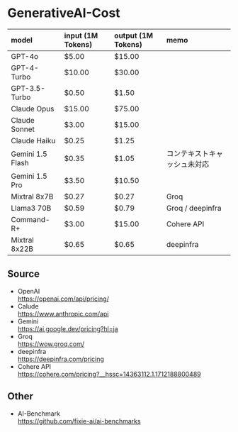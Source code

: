 # GenerativeAI-Cost

|model|input (1M Tokens)|output (1M Tokens)|memo|
|:----|:----|:----|:----|
|GPT-4o|$5.00 |$15.00 | |
|GPT-4-Turbo|$10.00 |$30.00 | |
|GPT-3.5-Turbo|$0.50 |$1.50 | |
|Claude Opus|$15.00 |$75.00 | |
|Claude Sonnet|$3.00 |$15.00 | |
|Claude Haiku|$0.25 |$1.25 | |
|Gemini 1.5 Flash|$0.35 |$1.05 |コンテキストキャッシュ未対応|
|Gemini 1.5 Pro|$3.50 |$10.50 | |
|Mixtral 8x7B|$0.27 |$0.27 |Groq|
|Llama3 70B|$0.59 |$0.79 |Groq / deepinfra|
|Command-R+|$3.00 |$15.00 |Cohere API|
|Mixtral 8x22B|$0.65 |$0.65 |deepinfra|

## Source
- OpenAI  
https://openai.com/api/pricing/
- Calude  
https://www.anthropic.com/api
- Gemini  
https://ai.google.dev/pricing?hl=ja
- Groq  
https://wow.groq.com/
- deepinfra  
https://deepinfra.com/pricing
- Cohere API  
https://cohere.com/pricing?__hssc=14363112.1.1712188800489

## Other  
- AI-Benchmark  
https://github.com/fixie-ai/ai-benchmarks
